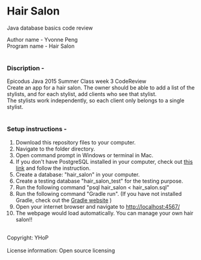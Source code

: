 # Hair Salon
Java database basics code review<br>

Author name - Yvonne Peng<br>
Program name - Hair Salon<br>
<br>
### Discription -<br>
Epicodus Java 2015 Summer Class week 3 CodeReview<br>
Create an app for a hair salon. The owner should be able to add a list of the stylists, and for each stylist, add clients who see that stylist.<br>
The stylists work independently, so each client only belongs to a single stylist.<br>
<br>
### Setup instructions -<br>
1. Download this repository files to your computer.<br>
2. Navigate to the folder directory.<br>
3. Open command prompt in Windows or terminal in Mac.<br>
4. If you don't have PostgreSQL installed in your computer, check out <a href="https://www.learnhowtoprogram.com/lessons/installing-postgres">this link</a> and follow the instruction.
5. Create a database: "hair_salon" in your computer.<br>
6. Create a testing database "hair_salon_test" for the testing purpose.<br>
7. Run the following command "psql hair_salon < hair_salon.sql"<br>
8. Run the following command "Gradle run". (If you have not installed Gradle, check out the <a href="https://gradle.org/getting-started-gradle-java/">Gradle website</a> )<br>
9. Open your internet browser and navigate to <a href="http://localhost:4567/">http://localhost:4567/</a><br>
10. The webpage would load automatically. You can manage your own hair salon!!<br>
<br>
Copyright: YHoP<br>
<br>
License information: Open source licensing<br>
